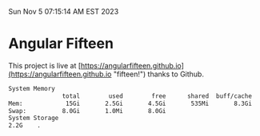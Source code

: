 Sun Nov  5 07:15:14 AM EST 2023

# Angular Fifteen


This project is live at [https://angularfifteen.github.io](https://angularfifteen.github.io "fifteen!") thanks to Github.

```bash
System Memory
               total        used        free      shared  buff/cache   available
Mem:            15Gi       2.5Gi       4.5Gi       535Mi       8.3Gi        11Gi
Swap:          8.0Gi       1.0Mi       8.0Gi
System Storage
2.2G	.
